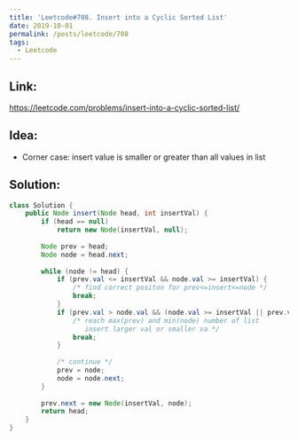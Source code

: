 ```yaml
---
title: 'Leetcode#708. Insert into a Cyclic Sorted List'
date: 2019-10-01
permalink: /posts/leetcode/708
tags:
  - Leetcode
---
```

## Link: ##
https://leetcode.com/problems/insert-into-a-cyclic-sorted-list/

## Idea: ##
- Corner case: insert value is smaller or greater than all values in list

## Solution: ##
```java
class Solution {
    public Node insert(Node head, int insertVal) {
        if (head == null)
            return new Node(insertVal, null);
                
        Node prev = head;
        Node node = head.next;
        
        while (node != head) {
            if (prev.val <= insertVal && node.val >= insertVal) {
                /* find correct positon for prev<=insert<=node */
                break;
            }
            if (prev.val > node.val && (node.val >= insertVal || prev.val <= insertVal) ) {
                /* reach max(prev) and min(node) number of list
                   insert larger val or smaller va */
                break;
            }
            
            /* continue */
            prev = node;
            node = node.next;
        }
        
        prev.next = new Node(insertVal, node);
        return head;
    }
}
```
